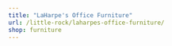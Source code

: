 ```yaml
---
title: "LaHarpe's Office Furniture"
url: /little-rock/laharpes-office-furniture/
shop: furniture
---
```

